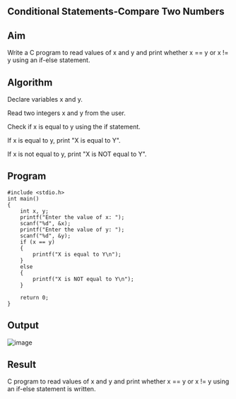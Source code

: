 ## Conditional Statements-Compare Two Numbers
## Aim
Write a C program to read values of x and y and print whether x == y or x != y using an if-else statement.

## Algorithm
Declare variables x and y.

Read two integers x and y from the user.

Check if x is equal to y using the if statement.

If x is equal to y, print "X is equal to Y".

If x is not equal to y, print "X is NOT equal to Y".

## Program
```
#include <stdio.h>
int main() 
{
    int x, y;
    printf("Enter the value of x: ");
    scanf("%d", &x);
    printf("Enter the value of y: ");
    scanf("%d", &y);
    if (x == y)
    {
        printf("X is equal to Y\n");
    } 
    else 
    {
        printf("X is NOT equal to Y\n");
    }

    return 0;
}
```

## Output
![image](https://github.com/user-attachments/assets/239575b2-8794-4a5b-b7fb-644fb0ecefbc)

## Result
C program to read values of x and y and print whether x == y or x != y using an if-else statement is written.
